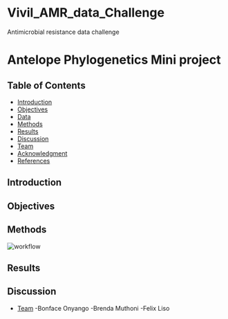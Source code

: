# Vivil_AMR_data_Challenge
Antimicrobial resistance data challenge

# Antelope Phylogenetics Mini project

## Table of Contents
- [Introduction](#Introduction)
- [Objectives](#Objectives)
- [Data](#Data)
- [Methods](#Methods)
- [Results](#Results)
- [Discussion](#Discussion)
- [Team](#Team)
- [Acknowledgment](#Acknowledgment)
- [References](#References)

## Introduction



## Objectives

## Methods

![workflow](https://user-images.githubusercontent.com/85281618/187748105-0eb4dc8d-e950-405f-84cf-4a6ac3660537.png)

## Results

## Discussion
 
- [Team](#Team)
-Bonface Onyango
-Brenda Muthoni
-Felix Liso
